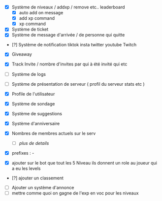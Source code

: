 - [x] Système de niveaux / addxp / remove etc.. leaderboard
  - [x] auto add on message
  - [x] add xp command
  - [x] xp command
- [x] Système de ticket
- [x] Système de message d'arrivée / de personne qui quitte
- [?] Système de notification tiktok insta twitter youtube Twitch
- [x] Giveaway
- [x] Track Invite / nombre d'invites par qui à été invité qui etc
- [ ] Système de logs
- [ ] Système de présentation de serveur ( profil du serveur stats etc )
- [x] Profile de l'utilisateur
- [x] Système de sondage
- [x] Système de suggestions
- [x] Système d'anniversaire
- [x] Nombres de membres actuels sur le serv
  - [ ] _plus de details_
- [x] prefixes : -

- [x] ajouter sur le bot que tout les 5 Niveau ils donnent un role au joueur qui a eu les levels

- [?] ajouter un classement
- [ ] Ajouter un système d'annonce
- [ ] mettre comme quoi on gagne de l'exp en voc pour les niveaux
